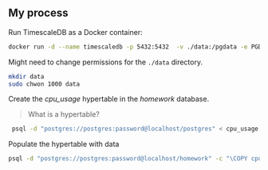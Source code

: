 ## My process

Run TimescaleDB as a Docker container:

```bash
docker run -d --name timescaledb -p 5432:5432  -v ./data:/pgdata -e PGDATA=/pgdata -e POSTGRES_PASSWORD=password timescale/timescaledb-ha:pg17
```

Might need to change permissions for the `./data` directory.

```bash
mkdir data
sudo chwon 1000 data
```

Create the *cpu_usage* hypertable in the *homework* database.

> What is a hypertable?

```bash
 psql -d "postgres://postgres:password@localhost/postgres" < cpu_usage.sql
```

Populate the hypertable with data

```bash
psql -d "postgres://postgres:password@localhost/homework" -c "\COPY cpu_usage FROM cpu_usage.csv CSV HEADER"
```
